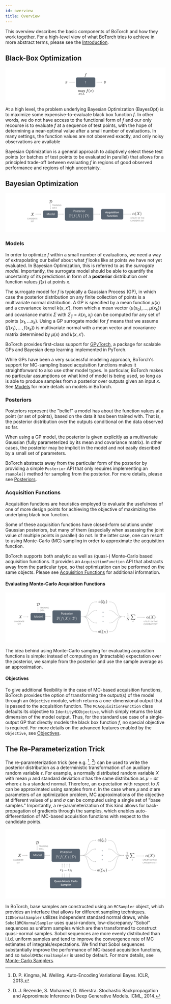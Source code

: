 ```yaml
---
id: overview
title: Overview
---
```


This overview describes the basic components of BoTorch and how they work
together. For a high-level view of what BoTorch tries to achieve in more
abstract terms, please see the [Introduction](introduction).


## Black-Box Optimization

![Black Box Optimization](assets/overview_blackbox.svg)

At a high level, the problem underlying Bayesian Optimization (BayesOpt) is to
maximize some expensive-to-evaluate black box function $f$. In other words, we
do not have access to the functional form of $f$ and our only recourse is to
evaluate $f$ at a sequence of test points, with the hope of determining a
near-optimal value after a small number of evaluations. In many settings,
the function values are not observed exactly, and only noisy observations are
available

Bayesian Optimization is a general approach to adaptively select these test
points (or batches of test points to be evaluated in parallel) that allows for
a principled trade-off between evaluating $f$ in regions of good observed
performance and regions of high uncertainty.


## Bayesian Optimization

![Bayesian Optimization](assets/overview_bayesopt.svg)


### Models

In order to optimize $f$ within a small number of evaluations, we need a way of
extrapolating our belief about what $f$ looks like at points we have not yet
evaluated. In Bayesian Optimization, this is referred to as the
*surrogate model*.
Importantly, the surrogate model should be able to quantify the uncertainty
of its predictions in form of a **posterior** distribution over function values
$f(x)$ at points $x$.

The surrogate model for $f$ is typically a Gaussian Process (GP), in which case
the posterior distribution on any finite collection of points is a multivariate
normal distribution. A GP is specified by a mean function $\mu(x)$ and a
covariance kernel $k(x, x')$, from which a mean vector
$(\mu(x_0), \ldots, \mu(x_k))$
and covariance matrix $\Sigma$ with $\Sigma_{ij} = k(x_i, x_j)$ can be computed
for any set of points $(x_1, \ldots x_k)$. Using a GP surrogate model for $f$
means that we assume $(f(x_1), \ldots, f(x_k))$ is multivariate normal with a
mean vector and covariance matrix determined by $\mu(x)$ and $k(x, x')$.

BoTorch provides first-class support for [GPyTorch](https://gpytorch.ai/),
a package for scalable GPs and Bayesian deep learning implemented in PyTorch.

While GPs have been a very successful modeling approach, BoTorch's support for
MC-sampling based acquisition functions makes it straightforward to also use
other model types. In particular, BoTorch makes no particular assumptions
on what kind of model is being used, so long as is able to produce samples from
a posterior over outputs given an input $x$. See [Models](models) for
more details on models in BoTorch.


### Posteriors

Posteriors represent the "belief" a model has about the function values at a
point (or set of points), based on the data it has been trained with. That is,
the posterior distribution over the outputs conditional on the data observed
so far.

When using a GP model, the posterior is given explicitly as a multivariate
Gaussian (fully parameterized by its mean and covariance matrix).
In other cases, the posterior may be implicit in the model and not easily
described by a small set of parameters.

BoTorch abstracts away from the particular form of the posterior by providing a
simple `Posterior` API that only requires implementing an `rsample()` method for
sampling from the posterior. For more details, please see
[Posteriors](posteriors).


### Acquisition Functions

Acquisition functions are heuristics employed to evaluate the usefulness of one
of more design points for achieving the objective of maximizing the underlying
black box function.

Some of these acquisition functions have closed-form solutions under Gaussian
posteriors, but many of them (especially when assessing the joint value of
multiple points in parallel) do not. In the latter case, one can resort to using
Monte-Carlo (MC) sampling in order to approximate the acquisition function.

BoTorch supports both analytic as well as (quasi-) Monte-Carlo based acquisition
functions. It provides an `AcquisitionFunction` API that abstracts away from the
particular type, so that optimization can be performed on the same objects.
Please see [Acquisition Functions](acquisition) for additional information.


#### Evaluating Monte-Carlo Acquisition Functions

![Monte-Carlo Acquisition Functions](assets/overview_mcacquisition.svg)

The idea behind using Monte-Carlo sampling for evaluating acquisition functions
is simple: instead of computing an (intractable) expectation over the
posterior, we sample from the posterior and use the sample average as an
approximation.


#### Objectives

To give additional flexibility in the case of MC-based acquisition functions,
BoTorch provides the option of transforming the output(s) of the model through
an `Objective` module, which returns a one-dimensional output that is passed to
the acquisition function. The `MCAcquisitionFunction` class defaults its
objective to `IdentityMCObjective`, which simply returns the last dimension of
the model output. Thus, for the standard use case of a single-output GP that
directly models the black box function $f$, no special objective is required.
For more details on the advanced features enabled by the `Objective`, see
[Objectives](objectives).


## The Re-Parameterization Trick

The re-parameterization trick (see e.g. [^KingmaWelling2014], [^Rezende2014])
can be used to write the posterior distribution as a deterministic
transformation of an auxiliary random variable $\epsilon$. For example, a
normally distributed random variable $X$ with mean $\mu$ and standard deviation
$\sigma$ has the same distribution as $\mu + \sigma \epsilon$ where $\epsilon$
is a standard normal. Therefore, an expectation with respect to $X$ can be
approximated using samples from $\epsilon$. In the case where $\mu$ and $\sigma$
are parameters of an optimization problem, MC approximations of the objective at
different values of $\mu$ and $\sigma$ can be computed using a single set of
"base samples." Importantly, a re-parameterization of this kind allows for
back-propagation of gradients through the samples, which enables auto-
differentiation of MC-based acquisition functions with respect to the
candidate points.

![Reparameterization Trick](assets/mc_acq_illustration.svg)

In BoTorch, base samples are constructed using an `MCSampler` object, which
provides an interface that allows for different sampling techniques.
`IIDNormalSampler` utilizes independent standard normal draws, while
`SobolQMCNormalSampler` uses quasi-random, low-discrepancy "Sobol" sequences as
uniform samples which are then transformed to construct quasi-normal samples.
Sobol sequences are more evenly distributed than i.i.d. uniform samples and tend
to improve the convergence rate of MC estimates of integrals/expectations.
We find that Sobol sequences substantially improve the performance of MC-based
acquisition functions, and so `SobolQMCNormalSampler` is used by default.
For more details, see [Monte-Carlo Samplers](samplers.md).


[^KingmaWelling2014]: D. P. Kingma, M. Welling. Auto-Encoding Variational Bayes.
ICLR, 2013.

[^Rezende2014]: D. J. Rezende, S. Mohamed, D. Wierstra. Stochastic
Backpropagation and Approximate Inference in Deep Generative Models. ICML, 2014.
